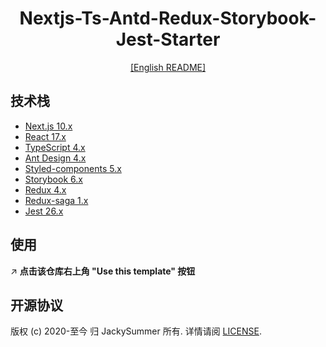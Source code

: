<h1 align="center">
   Nextjs-Ts-Antd-Redux-Storybook-Jest-Starter
</h1>

<div align="center">
  <a href="https://github.com/Jacky-Summer/nextjs-ts-antd-redux-storybook-starter/blob/master/README.md" target="_self">[English README]</a>
</div>

## 技术栈

- [Next.js 10.x](https://nextjs.org/)
- [React 17.x](https://reactjs.org/)
- [TypeScript 4.x](https://www.typescriptlang.org/)
- [Ant Design 4.x](https://ant.design/index-cn)
- [Styled-components 5.x](https://styled-components.com/)
- [Storybook 6.x](https://storybook.js.org/)
- [Redux 4.x](https://redux.js.org/)
- [Redux-saga 1.x](https://redux-saga.js.org/)
- [Jest 26.x](https://styled-components.com/)

## 使用

↗️ **点击该仓库右上角 "Use this template" 按钮**

## 开源协议

版权 (c) 2020-至今 归 JackySummer 所有. 详情请阅 [LICENSE](./LICENSE).
